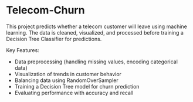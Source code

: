 # Telecom-Churn
This project predicts whether a telecom customer will leave using machine learning. The data is cleaned, visualized, and processed before training a Decision Tree Classifier for predictions.

Key Features:
- Data preprocessing (handling missing values, encoding categorical data)
- Visualization of trends in customer behavior
- Balancing data using RandomOverSampler
- Training a Decision Tree model for churn prediction
- Evaluating performance with accuracy and recall
